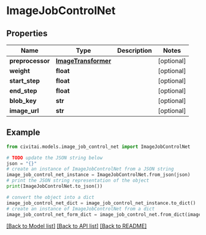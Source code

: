 # ImageJobControlNet


## Properties

Name | Type | Description | Notes
------------ | ------------- | ------------- | -------------
**preprocessor** | [**ImageTransformer**](ImageTransformer.md) |  | [optional] 
**weight** | **float** |  | [optional] 
**start_step** | **float** |  | [optional] 
**end_step** | **float** |  | [optional] 
**blob_key** | **str** |  | [optional] 
**image_url** | **str** |  | [optional] 

## Example

```python
from civitai.models.image_job_control_net import ImageJobControlNet

# TODO update the JSON string below
json = "{}"
# create an instance of ImageJobControlNet from a JSON string
image_job_control_net_instance = ImageJobControlNet.from_json(json)
# print the JSON string representation of the object
print(ImageJobControlNet.to_json())

# convert the object into a dict
image_job_control_net_dict = image_job_control_net_instance.to_dict()
# create an instance of ImageJobControlNet from a dict
image_job_control_net_form_dict = image_job_control_net.from_dict(image_job_control_net_dict)
```
[[Back to Model list]](../README.md#documentation-for-models) [[Back to API list]](../README.md#documentation-for-api-endpoints) [[Back to README]](../README.md)



